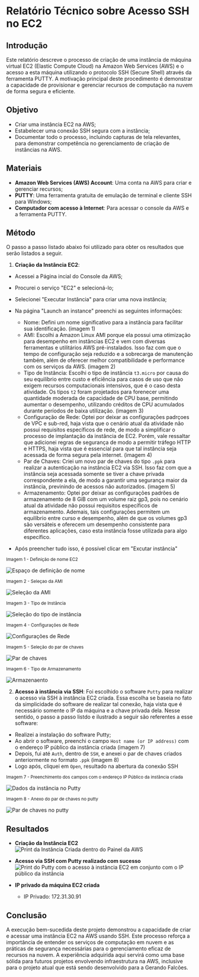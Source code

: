 # Relatório Técnico sobre Acesso SSH no EC2

## Introdução

Este relatório descreve o processo de criação de uma instância de máquina virtual EC2 (Elastic Compute Cloud) na Amazon Web Services (AWS) e o acesso a esta máquina utilizando o protocolo SSH (Secure Shell) através da ferramenta PUTTY. A motivação principal deste procedimento é demonstrar a capacidade de provisionar e gerenciar recursos de computação na nuvem de forma segura e eficiente.

## Objetivo

- Criar uma instância EC2 na AWS;
- Estabelecer uma conexão SSH segura com a instância;
- Documentar todo o processo, incluindo capturas de tela relevantes, para demonstrar competência no gerenciamento de criação de instâncias na AWS.

## Materiais

- **Amazon Web Services (AWS) Account**: Uma conta na AWS para criar e gerenciar recursos;
- **PUTTY**: Uma ferramenta gratuita de emulação de terminal e cliente SSH para Windows;
- **Computador com acesso à Internet**: Para acessar o console da AWS e a ferramenta PUTTY.

## Método

O passo a passo listado abaixo foi utilizado para obter os resultados que serão listados a seguir.

1. **Criação da Instância EC2**:

- Acessei a Página incial do Console da AWS;
- Procurei o serviço "EC2" e selecioná-lo;
- Selecionei "Executar Instância" para criar uma nova instância;
- Na página "Launch an instance" preenchi as seguintes informações:

  - Nome: Defini um nome significativo para a instância para facilitar sua identificação. (imagem 1)
  - AMI: Escolhi a Amazon Linux AMI porque ela possui uma otimização para desempenho em instâncias EC2 e vem com diversas ferramentas e utilitários AWS pré-instalados. Isso faz com que o tempo de configuração seja reduzido e a sobrecarga de manutenção também, além de oferecer melhor compatibilidade e performance com os serviços da AWS. (imagem 2)
  - Tipo de Instância: Escolhi o tipo de instância `t3.micro` por causa do seu equilíbrio entre custo e eficiência para casos de uso que não exigem recursos computacionais intensivos, que é o caso desta atividade. Os tipos `t2` foram projetados para forenecer uma quantidade moderada de capacidade de CPU base, permitindo aumentar o desempenho, utilizando créditos de CPU acumulados durante períodos de baixa utilização. (imagem 3)
  - Configuração de Rede: Optei por deixar as configurações padrçoes de VPC e sub-red, haja vista que o cenário atual da atividade não possui requisitos específicos de rede, de modo a simplificar o processo de implantação da instância de EC2. Porém, vale ressaltar que adicionei regras de segurança de modo a permitir tráfego HTTP e HTTPS, haja vista que é essencial para que tal instância seja acessada de forma segura pela internet. (imagem 4)
  - Par de Chaves: Criei um novo par de chaves do tipo `.ppk` para realizar a autenticação na instância EC2 via SSH. Isso faz com que a instância seja acessada somente se tiver a chave privada correspondente a ela, de modo a garantir uma segurança maior da instância, previnindo de acessos não autorizados. (imagem 5)
  - Armazenamento: Optei por deixar as configurações padrões de armazenamento de 8 GiB com um volume raiz gp3, pois no cenário atual da atividade não possui requisitos específicos de armazenamento. Ademais, tais configurações permitem um equilíbrio entre curso e desempenho, além de que os volumes gp3 são versáteis e oferecem um desempenho consistente para diferentes aplicações, caso esta instância fosse utilizada para algo específico.
- Após preencher tudo isso, é possível clicar em "Excutar instância"

<sub>Imagem 1 - Definição de nome EC2

![Espaço de definição de nome](/nome.png)

<sub>Imagem 2 - Seleçao da AMI </sub>

![Seleção da AMI](/ami.png)

<sub>Imagem 3 - Tipo de Instância</sub>

![Seleção do tipo de instância](/tipo.png)

<sub>Imagem 4 - Configurações de Rede</sub>

![Configurações de Rede](/rede.png)

<sub>Imagem 5 - Seleção do par de chaves</sub>

![Par de chaves](/chaves.png)

<sub>Imagem 6 - Tipo de Armazenamento</sub>

![Armazenaento](/armazenamento.png)

2. **Acesso à instância via SSH**:
Foi escolhido o software `Putty` para realizar o acesso via SSH à instância EC2 criada. Essa escolha se baseia no fato da simplicidade do software de realizar tal conexão, haja vista que é necessário somente o IP da máquina e a chave privada dela. Nesse sentido, o passo a passo listdo e ilustrado a seguir são referentes a esse software:
- Realizei a instalação do software Putty;
- Ao abrir o software, preenchi o campo `Host name (or IP address)` com o endereço IP público da instância criada (imagem 7)
- Depois, fui até `Auth`, dentro de `SSH`, e anexei o par de chaves criados anteriormente no formato `.ppk` (imagem 8)
- Logo após, cliquei em `Open`, resultado na abertura da conexão SSH

<sub>Imagem 7 - Preenchimento dos campos com o endereço IP Público da instância criada</sub>

![Dados da instância no Putty](/putty-ip.png)

<sub>Imagem 8 - Anexo do par de chaves no putty</sub>

![Par de chaves no putty](/putty-chave.png)

## Resultados

- **Criação da Instância EC2**
  ![Print da Instância Criada dentro do Painel da AWS](/dados-instancia.png)

- **Acesso via SSH com Putty realizado com sucesso**
  ![Print do Putty com o acesso à instância EC2 em conjunto com o IP público da instância](/putty.png)

- **IP privado da máquina EC2 criada**
  - IP Privado: 172.31.30.91

## Conclusão

A execução bem-sucedida deste projeto demonstrou a capacidade de criar e acessar uma instância EC2 na AWS usando SSH. Este processo reforça a importância de entender os serviços de computação em nuvem e as práticas de segurança necessárias para o gerenciamento eficaz de recursos na nuvem. A experiência adquirida aqui servirá como uma base sólida para futuros projetos envolvendo infraestrutura na AWS, inclusive para o projeto atual que está sendo desenvolvido para a Gerando Falcões.
